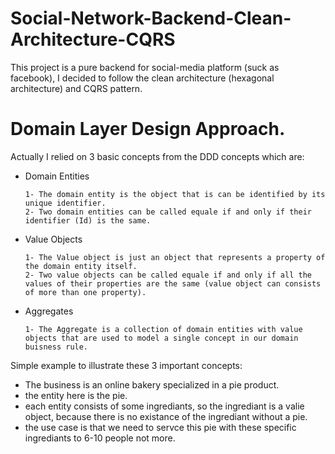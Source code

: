 # Social-Network-Backend-Clean-Architecture-CQRS
This project is a pure backend for social-media platform (suck as facebook), I decided to follow the clean architecture (hexagonal architecture) and CQRS pattern.

# Domain Layer Design Approach.
Actually I relied on 3 basic concepts from the DDD concepts which are:
* Domain Entities
  
      1- The domain entity is the object that is can be identified by its unique identifier.
      2- Two domain entities can be called equale if and only if their identifier (Id) is the same.

* Value Objects
  
      1- The Value object is just an object that represents a property of the domain entity itself.
      2- Two value objects can be called equale if and only if all the values of their properties are the same (value object can consists of more than one property).

* Aggregates
  
      1- The Aggregate is a collection of domain entities with value objects that are used to model a single concept in our domain buisness rule.
      
Simple example to illustrate these 3 important concepts:
* The business is an online bakery specialized in a pie product.
* the entity here is the pie.
* each entity consists of some ingrediants, so the ingrediant is a valie object, because there is no existance of the ingrediant without a pie.
* the use case is that we need to servce this pie with these specific ingrediants to 6-10 people not more.